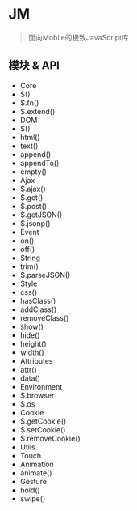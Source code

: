 JM
==
> 面向Mobile的极致JavaScript库

## 模块 & API
- Core
 - $()
 - $.fn()
 - $.extend()
- DOM
 - $()
 - html()
 - text()
 - append()
 - appendTo()
 - empty()
- Ajax
 - $.ajax()
 - $.get()
 - $.post()
 - $.getJSON()
 - $.jsonp()
- Event
 - on()
 - off()
- String
 - trim()
 - $.parseJSON()
- Style
 - css()
 - hasClass()
 - addClass()
 - removeClass()
 - show()
 - hide()
 - height()
 - width()
- Attributes
 - attr()
 - data()
- Environment
 - $.browser
 - $.os
- Cookie
 - $.getCookie()
 - $.setCookie()
 - $.removeCookie()
- Utils
- Touch
- Animation
 - animate()
- Gesture
 - hold()
 - swipe()